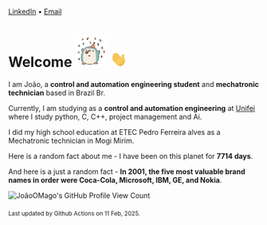 [LinkedIn](https://www.linkedin.com/in/joão-pedro-gozzoli-b95641301/) &bull;
[Email](joaopedrogozzoli@gmail.com)

# Welcome <img src="happy.gif" height="64px" /> <img src="wave.gif" height="32px" />

I am João, a  **control and automation engineering student** and **mechatronic technician** based in Brazil Br.

Currently, I am studying as a **control and automation engineering** at [Unifei](https://unifei.edu.br) where I study python, C, C++, project management and Ai.

I did my high school education at ETEC Pedro Ferreira alves as a Mechatronic technician in Mogi Mirim.

Here is a random fact about me - I have been on this planet for **7714 days**.

And here is a just a random fact -  **In 2001, the five most valuable brand names in order were Coca-Cola, Microsoft, IBM, GE, and Nokia**.

![JoãoOMago's GitHub Profile View Count](https://komarev.com/ghpvc/?username=JoaoOMago)

<sub>Last updated by Github Actions on 11 Feb, 2025.</sub>

